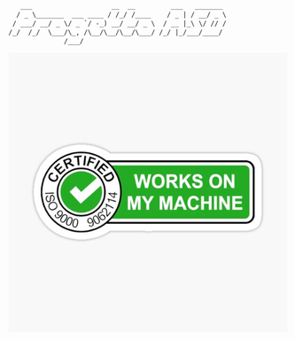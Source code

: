 	   ___                    __  __         ___   _______ 
	  / _ \_______  ___ ____ / /_/ /____    / _ | / __/ _ \
	 / ___/ __/ _ \/ _ `/ -_) __/ __/ _ \  / __ |_\ \/ // /
	/_/  /_/  \___/\_, /\__/\__/\__/\___/ /_/ |_/___/____/ 
	              /___/                                    


![Cert](./src/img/WOMMcert.jpg)